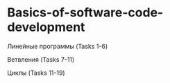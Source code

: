 # Basics-of-software-code-development

Линейные программы (Tasks 1-6)

Ветвления (Tasks 7-11)

Циклы (Tasks 11-19)
